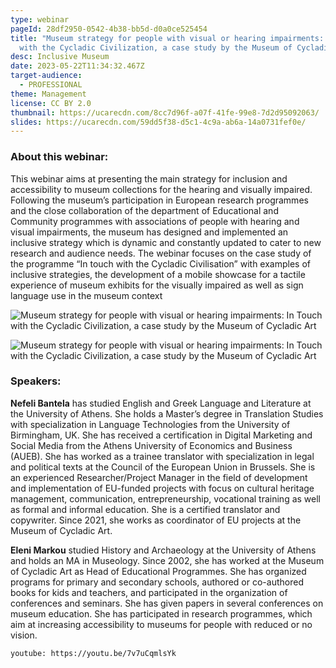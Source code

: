 ```yaml
---
type: webinar
pageId: 28df2950-0542-4b38-bb5d-d0a0ce525454
title: "Museum strategy for people with visual or hearing impairments: In Touch
  with the Cycladic Civilization, a case study by the Museum of Cycladic Art"
desc: Inclusive Museum
date: 2023-05-22T11:34:32.467Z
target-audience:
  - PROFESSIONAL
theme: Management
license: CC BY 2.0
thumbnail: https://ucarecdn.com/8cc7d96f-a07f-41fe-99e8-7d2d95092063/
slides: https://ucarecdn.com/59dd5f38-d5c1-4c9a-ab6a-14a0731fef0e/
---
```

### About this webinar:

This webinar aims at presenting the main strategy for inclusion and accessibility to museum collections for the hearing and visually impaired. Following the museum’s participation in European research programmes and the close collaboration of the department of Educational and Community programmes with associations of people with hearing and visual impairments, the museum has designed and implemented an inclusive strategy which is dynamic and constantly updated to cater to new research and audience needs. The webinar focuses on the case study of the programme “In touch with the Cycladic Civilisation” with examples of inclusive strategies, the development of a mobile showcase for a tactile experience of museum exhibits for the visually impaired as well as sign language use in the museum context

![Museum strategy for people with visual or hearing impairments: In Touch with the Cycladic Civilization, a case study by the Museum of Cycladic Art](https://ucarecdn.com/1aad7c88-6e93-4ff7-97b6-383c3e4a29a3/ "Museum strategy for people with visual or hearing impairments: In Touch with the Cycladic Civilization, a case study by the Museum of Cycladic Art")

![Museum strategy for people with visual or hearing impairments: In Touch with the Cycladic Civilization, a case study by the Museum of Cycladic Art](https://ucarecdn.com/06863c91-d5c2-4017-92f6-29eb51c8ffb7/ "Museum strategy for people with visual or hearing impairments: In Touch with the Cycladic Civilization, a case study by the Museum of Cycladic Art")

### Speakers:

**Nefeli Bantela** has studied English and Greek Language and Literature at the University of Athens. She holds a Master’s degree in Translation Studies with specialization in Language Technologies from the University of Birmingham, UK. She has received a certification in Digital Marketing and Social Media from the Athens University of Economics and Business (AUEB). She has worked as a trainee translator with specialization in legal and political texts at the Council of the European Union in Brussels. She is an experienced Researcher/Project Manager in the field of development and implementation of EU-funded projects with focus on cultural heritage management, communication, entrepreneurship, vocational training as well as formal and informal education. She is a certified translator and copywriter. Since 2021, she works as coordinator of EU projects at the Museum of Cycladic Art. 

**Eleni Markou** studied History and Archaeology at the University of Athens and holds an MA in Museology. Since 2002, she has worked at the Museum of Cycladic Art as Head of Educational Programmes. She has organized programs for primary and secondary schools, authored or co-authored books for kids and teachers, and participated in the organization of conferences and seminars. She has given papers in several conferences on museum education. She has participated in research programmes, which aim at increasing accessibility to museums for people with reduced or no vision.

`youtube: https://youtu.be/7v7uCqmlsYk`